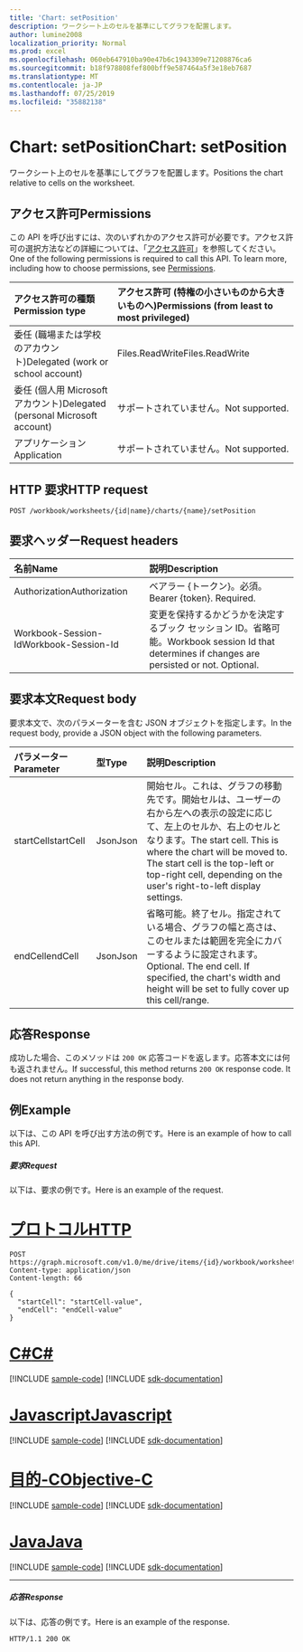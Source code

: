 ```yaml
---
title: 'Chart: setPosition'
description: ワークシート上のセルを基準にしてグラフを配置します。
author: lumine2008
localization_priority: Normal
ms.prod: excel
ms.openlocfilehash: 060eb647910ba90e47b6c1943309e71208876ca6
ms.sourcegitcommit: b18f978808fef800bff9e587464a5f3e18eb7687
ms.translationtype: MT
ms.contentlocale: ja-JP
ms.lasthandoff: 07/25/2019
ms.locfileid: "35882138"
---
```

# <a name="chart-setposition"></a><span data-ttu-id="01983-103">Chart: setPosition</span><span class="sxs-lookup"><span data-stu-id="01983-103">Chart: setPosition</span></span>

<span data-ttu-id="01983-104">ワークシート上のセルを基準にしてグラフを配置します。</span><span class="sxs-lookup"><span data-stu-id="01983-104">Positions the chart relative to cells on the worksheet.</span></span>
## <a name="permissions"></a><span data-ttu-id="01983-105">アクセス許可</span><span class="sxs-lookup"><span data-stu-id="01983-105">Permissions</span></span>
<span data-ttu-id="01983-p101">この API を呼び出すには、次のいずれかのアクセス許可が必要です。アクセス許可の選択方法などの詳細については、「[アクセス許可](/graph/permissions-reference)」を参照してください。</span><span class="sxs-lookup"><span data-stu-id="01983-p101">One of the following permissions is required to call this API. To learn more, including how to choose permissions, see [Permissions](/graph/permissions-reference).</span></span>

|<span data-ttu-id="01983-108">アクセス許可の種類</span><span class="sxs-lookup"><span data-stu-id="01983-108">Permission type</span></span>      | <span data-ttu-id="01983-109">アクセス許可 (特権の小さいものから大きいものへ)</span><span class="sxs-lookup"><span data-stu-id="01983-109">Permissions (from least to most privileged)</span></span>              |
|:--------------------|:---------------------------------------------------------|
|<span data-ttu-id="01983-110">委任 (職場または学校のアカウント)</span><span class="sxs-lookup"><span data-stu-id="01983-110">Delegated (work or school account)</span></span> | <span data-ttu-id="01983-111">Files.ReadWrite</span><span class="sxs-lookup"><span data-stu-id="01983-111">Files.ReadWrite</span></span>    |
|<span data-ttu-id="01983-112">委任 (個人用 Microsoft アカウント)</span><span class="sxs-lookup"><span data-stu-id="01983-112">Delegated (personal Microsoft account)</span></span> | <span data-ttu-id="01983-113">サポートされていません。</span><span class="sxs-lookup"><span data-stu-id="01983-113">Not supported.</span></span>    |
|<span data-ttu-id="01983-114">アプリケーション</span><span class="sxs-lookup"><span data-stu-id="01983-114">Application</span></span> | <span data-ttu-id="01983-115">サポートされていません。</span><span class="sxs-lookup"><span data-stu-id="01983-115">Not supported.</span></span> |

## <a name="http-request"></a><span data-ttu-id="01983-116">HTTP 要求</span><span class="sxs-lookup"><span data-stu-id="01983-116">HTTP request</span></span>
<!-- { "blockType": "ignored" } -->
```http
POST /workbook/worksheets/{id|name}/charts/{name}/setPosition

```
## <a name="request-headers"></a><span data-ttu-id="01983-117">要求ヘッダー</span><span class="sxs-lookup"><span data-stu-id="01983-117">Request headers</span></span>
| <span data-ttu-id="01983-118">名前</span><span class="sxs-lookup"><span data-stu-id="01983-118">Name</span></span>       | <span data-ttu-id="01983-119">説明</span><span class="sxs-lookup"><span data-stu-id="01983-119">Description</span></span>|
|:---------------|:----------|
| <span data-ttu-id="01983-120">Authorization</span><span class="sxs-lookup"><span data-stu-id="01983-120">Authorization</span></span>  | <span data-ttu-id="01983-p102">ベアラー {トークン}。必須。</span><span class="sxs-lookup"><span data-stu-id="01983-p102">Bearer {token}. Required.</span></span> |
| <span data-ttu-id="01983-123">Workbook-Session-Id</span><span class="sxs-lookup"><span data-stu-id="01983-123">Workbook-Session-Id</span></span>  | <span data-ttu-id="01983-p103">変更を保持するかどうかを決定するブック セッション ID。省略可能。</span><span class="sxs-lookup"><span data-stu-id="01983-p103">Workbook session Id that determines if changes are persisted or not. Optional.</span></span>|

## <a name="request-body"></a><span data-ttu-id="01983-126">要求本文</span><span class="sxs-lookup"><span data-stu-id="01983-126">Request body</span></span>
<span data-ttu-id="01983-127">要求本文で、次のパラメーターを含む JSON オブジェクトを指定します。</span><span class="sxs-lookup"><span data-stu-id="01983-127">In the request body, provide a JSON object with the following parameters.</span></span>

| <span data-ttu-id="01983-128">パラメーター</span><span class="sxs-lookup"><span data-stu-id="01983-128">Parameter</span></span>    | <span data-ttu-id="01983-129">型</span><span class="sxs-lookup"><span data-stu-id="01983-129">Type</span></span>   |<span data-ttu-id="01983-130">説明</span><span class="sxs-lookup"><span data-stu-id="01983-130">Description</span></span>|
|:---------------|:--------|:----------|
|<span data-ttu-id="01983-131">startCell</span><span class="sxs-lookup"><span data-stu-id="01983-131">startCell</span></span>|<span data-ttu-id="01983-132">Json</span><span class="sxs-lookup"><span data-stu-id="01983-132">Json</span></span>|<span data-ttu-id="01983-p104">開始セル。これは、グラフの移動先です。開始セルは、ユーザーの右から左への表示の設定に応じて、左上のセルか、右上のセルとなります。</span><span class="sxs-lookup"><span data-stu-id="01983-p104">The start cell. This is where the chart will be moved to. The start cell is the top-left or top-right cell, depending on the user's right-to-left display settings.</span></span>|
|<span data-ttu-id="01983-136">endCell</span><span class="sxs-lookup"><span data-stu-id="01983-136">endCell</span></span>|<span data-ttu-id="01983-137">Json</span><span class="sxs-lookup"><span data-stu-id="01983-137">Json</span></span>|<span data-ttu-id="01983-p105">省略可能。終了セル。指定されている場合、グラフの幅と高さは、このセルまたは範囲を完全にカバーするように設定されます。</span><span class="sxs-lookup"><span data-stu-id="01983-p105">Optional. The end cell. If specified, the chart's width and height will be set to fully cover up this cell/range.</span></span>|

## <a name="response"></a><span data-ttu-id="01983-141">応答</span><span class="sxs-lookup"><span data-stu-id="01983-141">Response</span></span>

<span data-ttu-id="01983-p106">成功した場合、このメソッドは `200 OK` 応答コードを返します。応答本文には何も返されません。</span><span class="sxs-lookup"><span data-stu-id="01983-p106">If successful, this method returns `200 OK` response code. It does not return anything in the response body.</span></span>

## <a name="example"></a><span data-ttu-id="01983-144">例</span><span class="sxs-lookup"><span data-stu-id="01983-144">Example</span></span>
<span data-ttu-id="01983-145">以下は、この API を呼び出す方法の例です。</span><span class="sxs-lookup"><span data-stu-id="01983-145">Here is an example of how to call this API.</span></span>
##### <a name="request"></a><span data-ttu-id="01983-146">要求</span><span class="sxs-lookup"><span data-stu-id="01983-146">Request</span></span>
<span data-ttu-id="01983-147">以下は、要求の例です。</span><span class="sxs-lookup"><span data-stu-id="01983-147">Here is an example of the request.</span></span>

# <a name="httptabhttp"></a>[<span data-ttu-id="01983-148">プロトコル</span><span class="sxs-lookup"><span data-stu-id="01983-148">HTTP</span></span>](#tab/http)
<!-- {
  "blockType": "request",
  "name": "chart_setposition"
}-->
```http
POST https://graph.microsoft.com/v1.0/me/drive/items/{id}/workbook/worksheets/{id|name}/charts/{name}/setPosition
Content-type: application/json
Content-length: 66

{
  "startCell": "startCell-value",
  "endCell": "endCell-value"
}
```
# <a name="ctabcsharp"></a>[<span data-ttu-id="01983-149">C#</span><span class="sxs-lookup"><span data-stu-id="01983-149">C#</span></span>](#tab/csharp)
[!INCLUDE [sample-code](../includes/snippets/csharp/chart-setposition-csharp-snippets.md)]
[!INCLUDE [sdk-documentation](../includes/snippets/snippets-sdk-documentation-link.md)]

# <a name="javascripttabjavascript"></a>[<span data-ttu-id="01983-150">Javascript</span><span class="sxs-lookup"><span data-stu-id="01983-150">Javascript</span></span>](#tab/javascript)
[!INCLUDE [sample-code](../includes/snippets/javascript/chart-setposition-javascript-snippets.md)]
[!INCLUDE [sdk-documentation](../includes/snippets/snippets-sdk-documentation-link.md)]

# <a name="objective-ctabobjc"></a>[<span data-ttu-id="01983-151">目的-C</span><span class="sxs-lookup"><span data-stu-id="01983-151">Objective-C</span></span>](#tab/objc)
[!INCLUDE [sample-code](../includes/snippets/objc/chart-setposition-objc-snippets.md)]
[!INCLUDE [sdk-documentation](../includes/snippets/snippets-sdk-documentation-link.md)]

# <a name="javatabjava"></a>[<span data-ttu-id="01983-152">Java</span><span class="sxs-lookup"><span data-stu-id="01983-152">Java</span></span>](#tab/java)
[!INCLUDE [sample-code](../includes/snippets/java/chart-setposition-java-snippets.md)]
[!INCLUDE [sdk-documentation](../includes/snippets/snippets-sdk-documentation-link.md)]

---


##### <a name="response"></a><span data-ttu-id="01983-153">応答</span><span class="sxs-lookup"><span data-stu-id="01983-153">Response</span></span>
<span data-ttu-id="01983-154">以下は、応答の例です。</span><span class="sxs-lookup"><span data-stu-id="01983-154">Here is an example of the response.</span></span> 
<!-- {
  "blockType": "response"
} -->
```http
HTTP/1.1 200 OK
```

<!-- uuid: 8fcb5dbc-d5aa-4681-8e31-b001d5168d79
2015-10-25 14:57:30 UTC -->
<!-- {
  "type": "#page.annotation",
  "description": "Chart: setPosition",
  "keywords": "",
  "section": "documentation",
  "tocPath": "",
  "suppressions": [
  ]
}-->
